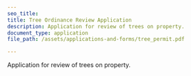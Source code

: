 ```yaml
---
seo_title: 
title: Tree Ordinance Review Application
description: Application for review of trees on property.
document_type: application
file_path: /assets/applications-and-forms/tree_permit.pdf

---
```

Application for review of trees on property.
